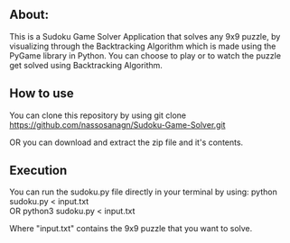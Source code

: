 ## About:
This is a Sudoku Game Solver Application that solves any 9x9 puzzle, by visualizing through the Backtracking Algorithm which is made using the PyGame library in Python.
You can choose to play or to watch the puzzle get solved using Backtracking Algorithm.

## How to use

You can clone this repository by using
  git clone https://github.com/nassosanagn/Sudoku-Game-Solver.git

OR you can download and extract the zip file and it's contents.

## Execution

You can run the sudoku.py file directly in your terminal by using:
    python sudoku.py < input.txt  
OR
    python3 sudoku.py < input.txt

Where "input.txt" contains the 9x9 puzzle that you want to solve.
 
